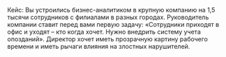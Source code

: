 Кейс: Вы устроились бизнес-аналитиком в крупную компанию на 1,5 тысячи сотрудников с филиалами в разных городах. 
Руководитель компании ставит перед вами первую задачу: «Сотрудники приходят в офис и уходят – кто когда хочет. Нужно внедрить систему учета опозданий». 
Директор хочет иметь прозрачную картину рабочего времени и иметь рычаги влияния на злостных нарушителей.
